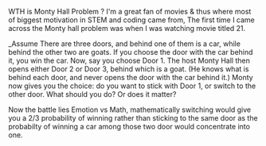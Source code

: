WTH is Monty Hall Problem ?
I'm a great fan of movies & thus where most of biggest motivation in STEM and coding came from, The first time I came across the Monty hall problem was when I was watching movie titled 21.

_Assume There are three doors, and behind one of them is a car, while behind the other two are goats. If you choose the door with the car behind it, you win the car. Now, say you choose Door 1. The host Monty Hall then opens either Door 2 or Door 3, behind which is a goat. (He knows what is behind each door, and never opens the door with the car behind it.) Monty now gives you the choice: do you want to stick with Door 1, or switch to the other door. What should you do? Or does it matter?

Now the battle lies Emotion vs Math, mathematically switching would give you a 2/3 probability of winning rather than sticking to the same door as the probabilty of winning a car among those two door would concentrate into one.
